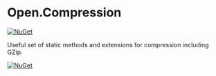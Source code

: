 # Open.Compression

[![NuGet](https://img.shields.io/nuget/v/Open.Compression.svg)](https://www.nuget.org/packages/Open.Compression/)

Useful set of static methods and extensions for compression including GZip.

[![NuGet](http://img.shields.io/nuget/v/Open.Compression.svg)](https://www.nuget.org/packages/Open.Compression/)

